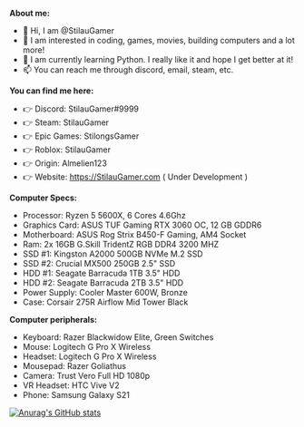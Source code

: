 **About me:**
- 👋 Hi, I am @StilauGamer
- 👀 I am interested in coding, games, movies, building computers and a lot more!
- 🌱 I am currently learning Python. I really like it and hope I get better at it!
- 📫 You can reach me through discord, email, steam, etc.

**You can find me here:**
- 👉 Discord: StilauGamer#9999
- 👉 Steam: StilauGamer
- 👉 Epic Games: StilongsGamer
- 👉 Roblox: StilauGamer
- 👉 Origin: Almelien123
- 👉 Website: https://StilauGamer.com ( Under Development )

**Computer Specs:**
- Processor: Ryzen 5 5600X, 6 Cores 4.6Ghz
- Graphics Card: ASUS TUF Gaming RTX 3060 OC, 12 GB GDDR6
- Motherboard: ASUS Rog Strix B450-F Gaming, AM4 Socket
- Ram: 2x 16GB G.Skill TridentZ RGB DDR4 3200 MHZ 
- SSD #1: Kingston A2000 500GB NVMe M.2 SSD
- SSD #2: Crucial MX500 250GB 2.5" SSD
- HDD #1: Seagate Barracuda 1TB 3.5" HDD
- HDD #2: Seagate Barracuda 2TB 3.5" HDD
- Power Supply: Cooler Master 600W, Bronze
- Case: Corsair 275R Airflow Mid Tower Black

**Computer peripherals:**
- Keyboard: Razer Blackwidow Elite, Green Switches
- Mouse: Logitech G Pro X Wireless
- Headset: Logitech G Pro X Wireless
- Mousepad: Razer Goliathus
- Camera: Trust Vero Full HD 1080p
- VR Headset: HTC Vive V2
- Phone: Samsung Galaxy S21

[![Anurag's GitHub stats](https://github-readme-stats.vercel.app/api?username=StilauGamer)](https://github.com/anuraghazra/github-readme-stats)


<!---
StilauGamer/StilauGamer is a ✨ special ✨ repository because its `README.md` (this file) appears on your GitHub profile.
You can click the Preview link to take a look at your changes.
--->
